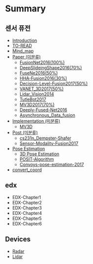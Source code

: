# Summary

## 센서 퓨전

* [Introduction](README.md)
* [TO-READ](to-read.md)
* [Mind\_map](https://mind42.com/mindmap/9ff131a4-af98-426a-b9b3-e27e5c9b63b7)
* [Paper \(미분류\)](paper.md)
  * [FusionNet2016\(100%\)](paper/fusionnet-2016.md)
  * [DeepSlideingShape2016\(70%\)](paper/deepslideingshape-2016.md)
  * [FuseNe2016\(50%\)](paper/fusene2016.md)
  * [HHA-Fusion2016\(30%\)](paper/hha-fusion2016.md)
  * [Decision-Level-Fusion2017\(50%\)](paper/decision-level-fusion2017.md)
  * [VANET\_3D2017\(50%\)](paper/vanet3d2017.md)
  * [Lidar\_Vision2014](paper/lidarvision2014.md)
  * [TutleBot2017](paper/tutlebot2017.md)
  * [MV3D2017\(70%\)](paper/mv3d2017.md)
  * [Deeply-Fused-Net2016](paper/deeply-fused-net2016.md)
  * [Asynchronous\_Data\_fusion](paper/asynchronousdata-fusion.md)
* [Implementation \(미분류\)](implementation.md)
  * [MV3D](implementation/mv3d.md)
* [Post \(미분류\)](post.md)
  * [cs231n\_Dempster-Shafer](post/cs231ndempster-shafer.md)
  * [Sensor-Modality-Fusion2017](post/sensor-modality-fusion2017.md)
* [Pose Estimation](pose-estimation.md)
  * [3D Pose Estimation](pose-estimation/3d-pose-estimation.md)
  * [POSIT-Algorithm](pose-estimation/posit-algorithm.md)
  * [Convoys-pose-estimation-2017](pose-estimation/convoys-pose-estimation-2017.md)
* [convert\_coord](convertcoord.md)

## edx

* EDX-Chapter1
* EDX-Chapter2
* EDX-Chapter3
* EDX-Chapter4
* EDX-Chapter5
* EDX-Chapter6

## Devices

* [Radar](radar.md)
* [Lidar](lidar.md)

